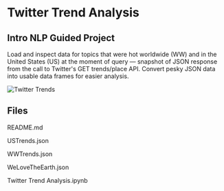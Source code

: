 # Twitter Trend Analysis

## Intro NLP Guided Project

Load and inspect data for topics that were hot worldwide (WW) and in the United States (US) at the moment of query — snapshot of JSON response from the call to Twitter's GET trends/place API. Convert pesky JSON data into usable data frames for easier analysis. 




![Twitter Trends](https://user-images.githubusercontent.com/112103910/188288691-5210dfcd-2c30-4a6f-baf6-c33c39e6441a.png)

## Files

README.md

USTrends.json

WWTrends.json

WeLoveTheEarth.json

Twitter Trend Analysis.ipynb

